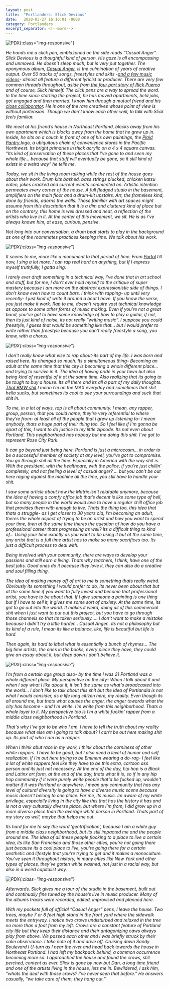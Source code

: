 ```yaml
---
layout: post
title:  "Portlanders: Slick Devious"
date:   2020-03-27 16:16:01 -0600
category: Portlanders
excerpt_separator: <!--more-->
---
```

![PDX](/images/SlickDevious.png){:class="img-responsive"}

<em>He hands me a click pen, emblazoned on the side reads “Casual Anger”. <!--more-->Slick Devious is a thoughtful kind of person. His gaze is all encompassing and unmoved. He doesn’t sleep much, but is very put together.  The eponymous album, <a href="https://slickdevious.bandcamp.com/" target= "_blank">Casual Anger</a>, is the culmination of years of creative output.  Over 50 tracks of songs, freestyles and skits -<a href="https://www.casualanger.com/" target= "_blank">and a few music videos</a>- almost all feature a different lyricist or producer. There are very few common threads throughout, aside from<a href="https://slickdevious.bandcamp.com/album/squeeze" target= "_blank"> the four part story of Rick Puerco</a> and of course, Slick himself. The click pens are a way to spread the word. In the time since starting the project, he has moved apartments, held jobs, got engaged and then married. I know him through a mutual friend and his <a href="https://paintsoup.bandcamp.com/" target= "_blank">close collaborator</a>. He is one of the rare creatives whose point of view is without pretension. Though we don’t know each other well, to talk with Slick feels familiar.

<em> We meet at his friend’s house in Northeast Portland, blocks away from his own apartment which is blocks away from the home that he grew up in.  Inside, he sits on a couch in front of one of his own paintings, the <a href= "https://en.wikipedia.org/wiki/Plaid_Pantry" target="_blank">Plaid Pantry </a>logo, a ubiquitous chain of convenience stores in the Pacific Northwest. Its bright primaries in thick acrylic on a 4 x 4 square canvas. “Its kind of preservation of these places that I’ve gone to and seen my whole life… because that stuff will eventually be gone, so it still kind of exists in a weird way” he tells me.

<em> Today, we sit in the living room talking while the rest of the house goes about their work.  Drum kits bashed, bass strings plucked, chicken katsu eaten, jokes cracked and current events commented on. Artistic intention permeates every corner of the house. A full fledged studio in the basement, amplifiers on the main floor and a drum-kit upstairs. Art, the frameless kind, done by friends, adorns the walls.  Those familiar with art spaces might assume from this description that it is a dim and cluttered kind of place but on the contrary, this home is well dressed and neat, a reflection of the artists who live in it. At the center of this movement, we sit. He is as i’ve always known him, at ease, curious, pensive.   

<em> Not long into our conversation, a drum beat starts to play in the background as one of the roommates practices keeping time. We talk about his work.

![PDX](/images/Portal.png){:class="img-responsive"}

It seems to me, more like a monument to that period of time. From <a href= "https://slickdevious.bandcamp.com/album/portal" target="_blank">Portal</a> till now, I sing a lot more. I can rap real hard on anything, but If I express myself truthfully, I gotta sing.

I rarely ever draft something in a technical way, i’ve done that in art school and stuff, but for me, I don’t ever hold myself to the critique of super mastery because I am more on the abstract expressionistic side of things. I don’t know even how to count bars.  I think with rapping- up until very recently- I just kind of write it around a beat I have. If you know the verse, you just make it work. Rap to me, doesn’t require vast technical knowledge as oppose to some other forms of music making.  Even if you’re not a great band, you’ve got to have some knowledge of how to play a guitar, if not, then its just kind of noise, its not really “writing music”. I suppose you could freestyle, I guess that would be something like that... but I would prefer to write rather than freestyle because you can’t really freestyle a song, you know, with a chorus.

![PDX](/images/bmw.png){:class="img-responsive"}

I don't really know what else to rap about-its part of my life. I was born and raised here. Its changed so much. Its a simultaneous thing- Becoming an adult at the same time that this city is becoming a whole different place… and trying to survive in it. The idea of having pride in your town but also being kind of resentful of it at the same time. Also realizing that its going to be tough to buy a house. Its all there and its all a part of my daily thoughts. <a href="https://www.youtube.com/watch?v=WiVaa68DA6c" target="_blank">That BMW shit</a> I mean i’m on the MAX everyday and sometimes that shit hella sucks, but sometimes its cool to see your surroundings and suck that shit in.

To me, in a lot of ways, rap is all about community. I mean, any rapper, group, person, that you could name, they're very referential to where they’re from- at least all of the people that I grew up listening to- I mean anybody, thats a huge part of their thing too. So I feel like if I'm gonna be apart of this, I want to do justice to my little zipcode. Its not even about Portland.  This neighborhood has nobody but me doing this shit. I’ve got to represent Rose City Park.  

It can go beyond just being here. Portland is just a microcosm… in order to be a successful member of society at any level, you’ve got to compromise. You go through shit all the time. Especially in America with the way shit is.  With the president, with the healthcare, with the police, if you're just chillin’ completely,  and not feeling a level of casual anger? … but you can’t be out here raging against the machine all the time, you still have to handle your shit.

I saw some article about how the Matrix isn’t relatable anymore, because the idea of having a comfy office job that’s decent is like some type of hell, but so many people in the world would love to have a regular chill office job that provides them with enough to live. Thats the thing too, this idea that thats a struggle- as I get closer to 30 years old, I’m becoming an adult, theres the whole aspect of trying to be an artist and how you want to spend your time, then at the same time theres the question of how do you have a professional career thats progressing as well? Its a difficult thing to kind of…  Using your time exactly as you want to be using it but at the same time, any artist that is a full time artist has to make so many sacrifices too. Its just a difficult process to deal with.

Being involved with your community, there are ways to develop your passions and still earn a living. Thats why teachers, I think, have one of the best jobs. Good ones do it because they love it, they can also do a creative and soul filling thing.

The idea of making money off of art to me is something thats really weird. Obviously its something I would prefer to do, its never been about that but at the same time if you want to fully invest and become that professional artist, you have to be about that. If I give someone a painting is one thing but if I have to sell it, it gives me some sort of anxiety. At the same time, its got to go out into the world.  It makes it weird, doing all of this commercial shit when I just want to put out this project, but you have to go through those channels so that its taken seriously….. I don’t want to make a mistake because I didn’t try a little harder… Casual Anger.. its not a philosophy but its kind of a rule, I mean its like a balance, like, life is beautiful but life is hard.  

Then again, its hard to label what is essentially a bunch of rhymes… The big time artists, the ones in the books, every piece they have, they could give an essay about it, but deep down I don’t believe it.

![PDX](/images/Squeeze.png){:class="img-responsive"}

I’m from a certain age group also- by the time I was 21 Portland was a whole different place. My perspective on the city- When I talk about it and when I say what I like about it, it isn’t the same as what's broadcasted into the world… I don't like to talk about this shit but the idea of Portlandia is not what I would consider, as a life long citizen here, my reality. Even though its all around me, but thats what causes the anger, the anger towards what the city has become - and I'm white. I’m white from this neighborhood. Thats a whole layer to it. My perspective too is I’m a white fuckin’ rapper from a middle class neighborhood in Portland.

That's why I’ve got to be who I am. I have to tell the truth about my reality because what else am I going to talk about? I can’t be out here making shit up. Its part of who I am as a rapper.

When I think abut race in my work, I think about the corniness of other white rappers. I have to be good, but I also need a level of humor and self realization. If i’m out here trying to be Eminem wearing a do-rag- I feel like a lot of white rappers feel like they have to be this extra, cartoon ass person and its just not necessary. At the end of the day, hip hop is a Black and Latinx art form, at the end of the day, thats what it is, so if in any hip hop community if it were purely white people that'd be fucked up, wouldn't matter if it was Portland or anywhere. I mean any community that has any level of cultural diversity is going to have a diverse music scene because music doesn't belong to one place. For me, its music. Im aware of my white privilege, especially living in the city like this that has the history it has and is not a very culturally diverse place, but where I’m from, I did grow up in a more diverse place than the average white person in Portland. Thats part of my story as well, maybe that helps me out.

Its hard for me to say the word ‘gentrification’, because I am a white guy from a middle class neighborhood, but its still impacted me and the people around me. The idea of all these people flocking to a place to live a certain idea, its like San Francisco and those other cities, you’re not going there just because its a cool place to live, you’re going there for a certain aesthetic and lifestyle that you’re trying to get and it makes a monoculture. You’ve seen it throughout history, in many cities like New York and other types of places, they’ve gotten white washed, not just in a racial way, but also in a weird capitalist way.

![PDX](/images/pen.jpg){:class="img-responsive"}

<em>Afterwards, Slick gives me a tour of the studio in the basement, built out and continually fine tuned by the house’s live in music producer. Many of the albums tracks were recorded, edited, improvised and planned here.

<em>With my pockets full of official “Casual Anger” pens, I leave the house. Two trees, maybe 7 or 8 feet high stand in the front yard where the sidewalk meets the entryway. I notice two crows undisturbed and relaxed in the tree no more than a foot from my left. Crows are a constant feature of Portland city life but they keep their distance and their antagonizing caws always play from above. We passed each other and I was briefly struck by their calm observance. I take note of it and drive off.  Cruising down Sandy Boulevard I U-turn as I near the river and head back towards the house in Northeast Portland. I had left my backpack behind, a common occurrence becoming more so. I approached the house and found the crows, still perched, content as ever. Slick is gone by now but Dan, a long time friend and one of the artists living in the house, lets me in. Bewildered, I ask him, “whats the deal with those crows? I’ve never seen that before.” He answers casually, “we take care of them, they hang out.”
